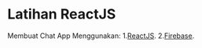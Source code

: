 # Latihan ReactJS

Membuat Chat App Menggunakan: 
1.[ReactJS](https://reactjs.org/). 
2.[Firebase](https://firebase.google.com/?hl=id&gclid=Cj0KCQjw8_qRBhCXARIsAE2AtRZw1YZEf48JiJ3vJ0UmeWrAwSP-58w86kfyxJl1sulIISeHF3ROjDYaAnXWEALw_wcB&gclsrc=aw.ds).

